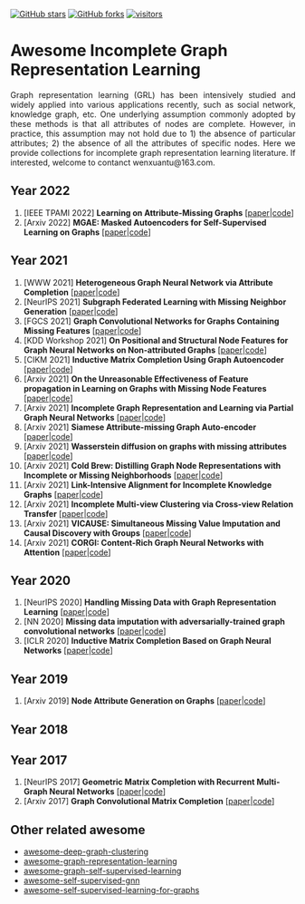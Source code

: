 [stars-img]: https://img.shields.io/github/stars/WxTu/awesome-incomplete-graph-representation-learning?color=yellow
[stars-url]: https://github.com/WxTu/awesome-incomplete-graph-representation-learning/stargazers
[fork-img]: https://img.shields.io/github/forks/WxTu/awesome-incomplete-graph-representation-learning?color=lightblue&label=fork
[fork-url]: https://github.com/WxTu/awesome-incomplete-graph-representation-learning/network/members
[visitors-img]: https://visitor-badge.glitch.me/badge?page_id=WxTu/awesome-incomplete-graph-representation-learning
[adgc-url]: https://github.com/WxTu/awesome-incomplete-graph-representation-learning


[![GitHub stars][stars-img]][stars-url]
[![GitHub forks][fork-img]][fork-url]
[![visitors][visitors-img]][adgc-url]


# Awesome Incomplete Graph Representation Learning
<p align = "justify">Graph representation learning (GRL) has been intensively studied and widely applied into various applications recently, such as social network, knowledge graph, etc. One underlying assumption commonly adopted by these methods is that all attributes of nodes are complete. However, in practice, this assumption may not hold due to 1) the absence of particular attributes; 2) the absence of all the attributes of specific nodes. Here we provide collections for incomplete graph representation learning literature. If interested, welcome to contanct wenxuantu@163.com. </p>

## Year 2022
1. [IEEE TPAMI 2022] **Learning on Attribute-Missing Graphs** \[[paper]()|[code]()]
2. [Arxiv 2022] **MGAE: Masked Autoencoders for Self-Supervised Learning on Graphs** \[[paper]()|[code]()]



## Year 2021
1. [WWW 2021] **Heterogeneous Graph Neural Network via Attribute Completion** \[[paper]()|[code]()]
2. [NeurIPS 2021] **Subgraph Federated Learning with Missing Neighbor Generation** \[[paper]()|[code]()]
3. [FGCS 2021] **Graph Convolutional Networks for Graphs Containing Missing Features** \[[paper]()|[code]()]
4. [KDD Workshop 2021] **On Positional and Structural Node Features for Graph Neural Networks on Non-attributed Graphs** \[[paper]()|[code]()]
5. [CIKM 2021] **Inductive Matrix Completion Using Graph Autoencoder** \[[paper]()|[code]()]
6. [Arxiv 2021] **On the Unreasonable Effectiveness of Feature propagation in Learning on Graphs with Missing Node Features** \[[paper]()|[code]()]
7. [Arxiv 2021] **Incomplete Graph Representation and Learning via Partial Graph Neural Networks** \[[paper]()|[code]()]
8. [Arxiv 2021] **Siamese Attribute-missing Graph Auto-encoder** \[[paper]()|[code]()]
9. [Arxiv 2021] **Wasserstein diffusion on graphs with missing attributes** \[[paper]()|[code]()]
10. [Arxiv 2021] **Cold Brew: Distilling Graph Node Representations with Incomplete or Missing Neighborhoods** \[[paper]()|[code]()]
11. [Arxiv 2021] **Link-Intensive Alignment for Incomplete Knowledge Graphs** \[[paper]()|[code]()]
12. [Arxiv 2021] **Incomplete Multi-view Clustering via Cross-view Relation Transfer** \[[paper]()|[code]()]
13. [Arxiv 2021] **VICAUSE: Simultaneous Missing Value Imputation and Causal Discovery with Groups** \[[paper]()|[code]()]
14. [Arxiv 2021] **CORGI: Content-Rich Graph Neural Networks with Attention** \[[paper]()|[code]()]



## Year 2020
1. [NeurIPS 2020] **Handling Missing Data with Graph Representation Learning** \[[paper]()|[code]()]
2. [NN 2020] **Missing data imputation with adversarially-trained graph convolutional networks** \[[paper]()|[code]()]
3. [ICLR 2020] **Inductive Matrix Completion Based on Graph Neural Networks** \[[paper]()|[code]()]


## Year 2019
1. [Arxiv 2019] **Node Attribute Generation on Graphs** \[[paper]()|[code]()]

## Year 2018


## Year 2017
1. [NeurIPS 2017] **Geometric Matrix Completion with Recurrent Multi-Graph Neural Networks** \[[paper]()|[code]()]
2. [Arxiv 2017] **Graph Convolutional Matrix Completion** \[[paper]()|[code]()]


## Other related awesome
* [awesome-deep-graph-clustering](https://github.com/yueliu1999/Awesome-Deep-Graph-Clustering)
* [awesome-graph-representation-learning](https://github.com/zlpure/awesome-graph-representation-learning)
* [awesome-graph-self-supervised-learning](https://github.com/LirongWu/awesome-graph-self-supervised-learning)
* [awesome-self-supervised-gnn](https://github.com/ChandlerBang/awesome-self-supervised-gnn)
* [awesome-self-supervised-learning-for-graphs](https://github.com/SXKDZ/awesome-self-supervised-learning-for-graphs)


